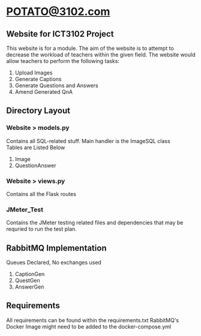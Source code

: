 # POTATO@3102.com

## Website for ICT3102 Project

This website is for a module. The aim of the website is to attempt to decrease the workload of teachers within the given
field. The website would allow teachers to perform the following tasks:

<ol>
    <li>Upload Images</li>
    <li>Generate Captions</li>
    <li>Generate Questions and Answers</li>
    <li>Amend Generated QnA</li>
</ol>

## Directory Layout

### Website > models.py

Contains all SQL-related stuff. Main handler is the ImageSQL class
<br>Tables are Listed Below

<ol>
    <li>Image</li>
    <li>QuestionAnswer</li>
</ol>

### Website > views.py

Contains all the Flask routes

### JMeter_Test

Contains the JMeter testing related files and dependencies that may be requried to run the test plan.

## RabbitMQ Implementation

Queues Declared, No exchanges used

<ol>
    <li>CaptionGen</li>
    <li>QuestGen</li>
    <li>AnswerGen</li>
</ol>

## Requirements

All requirements can be found within the requirements.txt
RabbitMQ's Docker Image might need to be added to the docker-compose.yml
